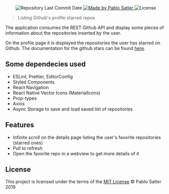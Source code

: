 <p align="center">
  <img alt="Repository Last Commit Date" src="https://img.shields.io/github/last-commit/psatler/react-native-github-app?color=blue">

  <a href="https://www.linkedin.com/in/pablosatler/">
    <img alt="Made by Pablo Satler" src="https://img.shields.io/badge/made%20by-Pablo%20Satler-blue">
  </a>

  <img alt="License" src="https://img.shields.io/github/license/psatler/react-native-github-app?color=blue">

</p>

> Listing Github's profile starred repos

The application consumes the REST Github API and display some pieces of information
about the repositories inserted by the user.

On the profile page it is displayed the repositories the user has starred on Github.
The documentation for the github stars can be found [here](https://developer.github.com/v3/activity/starring/#list-repositories-being-starred).

## Some dependecies used

- ESLint, Prettier, EditorConfig
- Styled Components
- React Navigation
- React Native Vector Icons (MaterialIcons)
- Prop-types
- Axios
- Async Storage to save and load saved list of repositories

## Features

- Infinite scroll on the details page listing the user's favorite repositories (starred ones)
- Pull to refresh
- Open the favorite repo in a webview to get more details of it

## License

This project is licensed under the terms of the [MIT License](https://opensource.org/licenses/MIT) © Pablo Satler 2019
